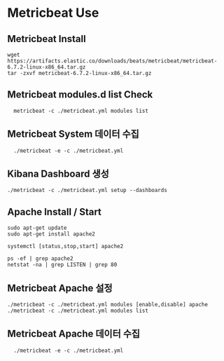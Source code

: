 
# Metricbeat Use

## Metricbeat  Install

	wget https://artifacts.elastic.co/downloads/beats/metricbeat/metricbeat-6.7.2-linux-x86_64.tar.gz
  	tar -zxvf metricbeat-6.7.2-linux-x86_64.tar.gz

## Metricbeat modules.d list Check

	  metricbeat -c ./metricbeat.yml modules list

## Metricbeat System 데이터 수집
	  
	  ./metricbeat -e -c ./metricbeat.yml

## Kibana Dashboard 생성

  	./metricbeat -c ./metricbeat.yml setup --dashboards


## Apache Install / Start
	
	sudo apt-get update
	sudo apt-get install apache2
	
	systemctl [status,stop,start] apache2
	
	ps -ef | grep apache2
	netstat -na | grep LISTEN | grep 80
	
## Metricbeat Apache 설정

	./metricbeat -c ./metricbeat.yml modules [enable,disable] apache
	./metricbeat -c ./metricbeat.yml modules list
	
## Metricbeat Apache 데이터 수집
	  
	  ./metricbeat -e -c ./metricbeat.yml
	
